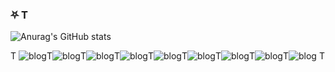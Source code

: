 ### ⛧ T

![Anurag's GitHub stats](https://github-readme-stats.vercel.app/api?username=zcklab&show_icons=true&theme=radical)



T ![blog](https://img.shields.io/badge/HTML5-E34F26?style=for-the-badge&logo=html5&logoColor=white)T![blog](https://img.shields.io/badge/CSS3-1572B6?style=for-the-badge&logo=css3&logoColor=white)T![blog](https://img.shields.io/badge/JavaScript-F7DF1E?style=for-the-badge&logo=javascript&logoColor=black)T![blog](https://img.shields.io/badge/Django-092E20?style=for-the-badge&logo=django&logoColor=white)T![blog](https://img.shields.io/badge/Python-14354C?style=for-the-badge&logo=python&logoColor=white)T![blog](https://img.shields.io/badge/Spring-6DB33F?style=for-the-badge&logo=spring&logoColor=white)T![blog](https://img.shields.io/badge/Java-ED8B00?style=for-the-badge&logo=openjdk&logoColor=white)T![blog](https://img.shields.io/badge/C%23-239120?style=for-the-badge&logo=c-sharp&logoColor=white)T![blog](https://img.shields.io/badge/Linux-FCC624?style=for-the-badge&logo=linux&logoColor=black) T
